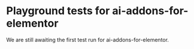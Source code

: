 # Playground tests for ai-addons-for-elementor
We are still awaiting the first test run for ai-addons-for-elementor.
